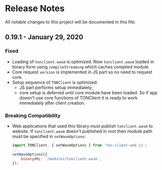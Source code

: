 # Release Notes
All notable changes to this project will be documented in this file.

## 0.19.1 - January 29, 2020

### Fixed
- Loading of `tonclient.wasm` is optimized. Now `tonclient.wasm` loaded in binary form using `compileStreaming` which caches compiled module.
- Core request `version` is implemented in JS part so no need to request core.
- Setup sequence of `TONClient` is optimized:
    - JS part performs setup immediately;
    - core setup is deferred until core module have been loaded. So if app doesn't use core functions of TONClient it is ready to work immediately after client creation.

### Breaking Compatibility
- Web applications that used this library must publish `tonclient.wasm` to website. If `tonclient.wasm` doesn't published in root then module path must be specified in `setWasmOptions`:
    ```javascript
    import TONClient, { setWasmOptions } from 'ton-client-web-js';
    ...
    setWasmOptions({
        binaryURL: '/modules/tonclient.wasm',
    });
    ```
